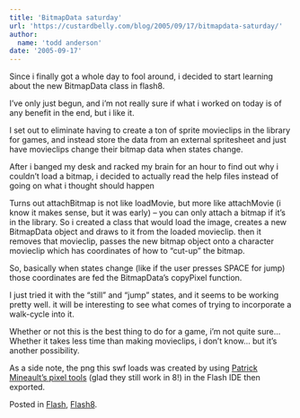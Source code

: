 ```yaml
---
title: 'BitmapData saturday'
url: 'https://custardbelly.com/blog/2005/09/17/bitmapdata-saturday/'
author:
  name: 'todd anderson'
date: '2005-09-17'
---
```


Since i finally got a whole day to fool around, i decided to start learning about the new BitmapData class in flash8.  

I’ve only just begun, and i’m not really sure if what i worked on today is of any benefit in the end, but i like it.  

I set out to eliminate having to create a ton of sprite movieclips in the library for games, and instead store the data from an external spritesheet and just have movieclips change their bitmap data when states change.  

After i banged my desk and racked my brain for an hour to find out why i couldn’t load a bitmap, i decided to actually read the help files instead of going on what i thought should happen &nbsp;&nbsp;<i class="fa fa-smile-o" alt=":)"></i>&nbsp;&nbsp;  

Turns out attachBitmap is not like loadMovie, but more like attachMovie (i know it makes sense, but it was early) – you can only attach a bitmap if it’s in the library. So i created a class that would load the image, creates a new BitmapData object and draws to it from the loaded movieclip. then it removes that movieclip, passes the new bitmap object onto a character movieclip which has coordinates of how to “cut-up” the bitmap.  

So, basically when states change (like if the user presses SPACE for jump) those coordinates are fed the BitmapData’s copyPixel function.

I just tried it with the “still” and “jump” states, and it seems to be working pretty well. it will be interesting to see what comes of trying to incorporate a walk-cycle into it.

Whether or not this is the best thing to do for a game, i’m not quite sure… Whether it takes less time than making movieclips, i don’t know… but it’s another possibility.

As a side note, the png this swf loads was created by using [Patrick Mineault’s pixel tools](http://www.5etdemi.com/blog/archives/2005/03/pixel-tools-v2-available/) (glad they still work in 8!) in the Flash IDE then exported.

Posted in [Flash](https://custardbelly.com/blog/category/flash/), [Flash8](https://custardbelly.com/blog/category/flash8/).
